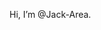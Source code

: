 Hi, I’m @Jack-Area.

<!---
Jack-Area/Jack-Area is a ✨ special ✨ repository because its `README.md` (this file) appears on your GitHub profile.
You can click the Preview link to take a look at your changes.
--->
